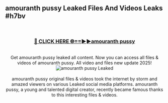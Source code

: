## amouranth pussy Leaked Files And Videos Leaks #h7bv
<br>
<div align="center">
<h3><a href="https://watchclip.my.id/amouranth pussy" rel="nofollow">🔴 CLICK HERE 🌐==►►amouranth pussy</a></h3>
<br>
Get amouranth pussy leaked all content. Now you can access all files & videos of amouranth pussy. All video and files new update 2025!
<br>
<a href="https://watchclip.my.id/amouranth pussy" rel="nofollow" data-target="animated-image.originalLink"><img src="https://i.ibb.co.com/WyWwxjT/player-gif2.gif" alt="amouranth pussy Leaked" style="max-width: 100%; display: inline-block;" data-target="animated-image.originalImage"></a>
<br><br>
amouranth pussy original files & videos took the internet by storm and amazed viewers on various Leaked social media platforms. amouranth pussy, a young and talented digital creator, recently became famous thanks to this interesting files & videos.
</div>
<br>